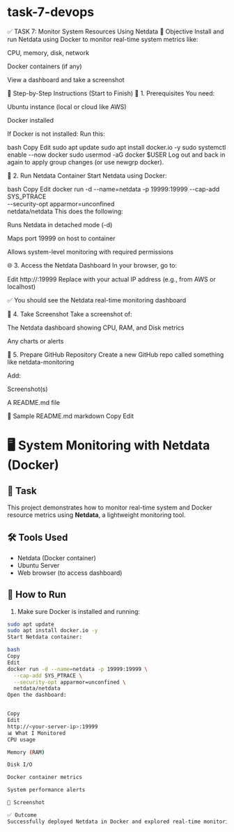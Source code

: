 # task-7-devops

✅ TASK 7: Monitor System Resources Using Netdata
🎯 Objective
Install and run Netdata using Docker to monitor real-time system metrics like:

CPU, memory, disk, network

Docker containers (if any)

View a dashboard and take a screenshot

🧱 Step-by-Step Instructions (Start to Finish)
🐳 1. Prerequisites
You need:

Ubuntu instance (local or cloud like AWS)

Docker installed

If Docker is not installed:
Run this:

bash
Copy
Edit
sudo apt update
sudo apt install docker.io -y
sudo systemctl enable --now docker
sudo usermod -aG docker $USER
Log out and back in again to apply group changes (or use newgrp docker).

🚀 2. Run Netdata Container
Start Netdata using Docker:

bash
Copy
Edit
docker run -d --name=netdata -p 19999:19999 --cap-add SYS_PTRACE \
  --security-opt apparmor=unconfined \
  netdata/netdata
This does the following:

Runs Netdata in detached mode (-d)

Maps port 19999 on host to container

Allows system-level monitoring with required permissions

🌐 3. Access the Netdata Dashboard
In your browser, go to:

Edit
http://<your-server-ip>:19999
Replace <your-server-ip> with your actual IP address (e.g., from AWS or localhost)

✅ You should see the Netdata real-time monitoring dashboard

📸 4. Take Screenshot
Take a screenshot of:

The Netdata dashboard showing CPU, RAM, and Disk metrics

Any charts or alerts

📁 5. Prepare GitHub Repository
Create a new GitHub repo called something like netdata-monitoring

Add:

Screenshot(s)

A README.md file

📘 Sample README.md
markdown
Copy
Edit
# 🖥️ System Monitoring with Netdata (Docker)

## 📌 Task
This project demonstrates how to monitor real-time system and Docker resource metrics using **Netdata**, a lightweight monitoring tool.

## 🛠 Tools Used
- Netdata (Docker container)
- Ubuntu Server
- Web browser (to access dashboard)

## 🔧 How to Run

1. Make sure Docker is installed and running:
```bash
sudo apt update
sudo apt install docker.io -y
Start Netdata container:

bash
Copy
Edit
docker run -d --name=netdata -p 19999:19999 \
  --cap-add SYS_PTRACE \
  --security-opt apparmor=unconfined \
  netdata/netdata
Open the dashboard:


Copy
Edit
http://<your-server-ip>:19999
📊 What I Monitored
CPU usage

Memory (RAM)

Disk I/O

Docker container metrics

System performance alerts

📸 Screenshot

✅ Outcome
Successfully deployed Netdata in Docker and explored real-time monitoring features.


